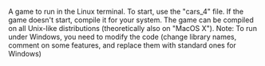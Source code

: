 A game to run in the Linux terminal. To start, use the "cars_4" file. If the game doesn't start, compile it for your system.
The game can be compiled on all Unix-like distributions (theoretically also on "MacOS X"). Note: To run under Windows, 
you need to modify the code (change library names, comment on some features, and replace them with standard ones for Windows)
